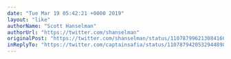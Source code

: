```yaml
---
date: "Tue Mar 19 05:42:21 +0000 2019"
layout: "like"
authorName: "Scott Hanselman"
authorUrl: "https://twitter.com/shanselman"
originalPost: "https://twitter.com/shanselman/status/1107879962130841601"
inReplyTo: "https://twitter.com/captainsafia/status/1107879420532944898"
---
```

